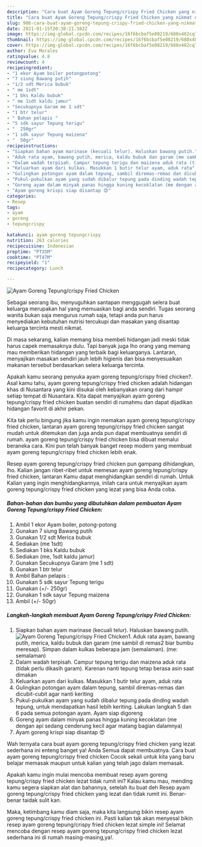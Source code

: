 ```yaml
---
description: "Cara buat Ayam Goreng Tepung/crispy Fried Chicken yang nikmat dan Mudah Dibuat"
title: "Cara buat Ayam Goreng Tepung/crispy Fried Chicken yang nikmat dan Mudah Dibuat"
slug: 906-cara-buat-ayam-goreng-tepung-crispy-fried-chicken-yang-nikmat-dan-mudah-dibuat
date: 2021-01-15T20:38:21.582Z
image: https://img-global.cpcdn.com/recipes/16f6bcbaf5e08219/680x482cq70/ayam-goreng-tepungcrispy-fried-chicken-foto-resep-utama.jpg
thumbnail: https://img-global.cpcdn.com/recipes/16f6bcbaf5e08219/680x482cq70/ayam-goreng-tepungcrispy-fried-chicken-foto-resep-utama.jpg
cover: https://img-global.cpcdn.com/recipes/16f6bcbaf5e08219/680x482cq70/ayam-goreng-tepungcrispy-fried-chicken-foto-resep-utama.jpg
author: Eva Morales
ratingvalue: 4.8
reviewcount: 4
recipeingredient:
- "1 ekor Ayam boiler potongpotong"
- "7 siung Bawang putih"
- "1/2 sdt Merica bubuk"
- " me 1sdt"
- "1 bks Kaldu bubuk"
- " me 1sdt kaldu jamur"
- "Secukupnya Garam me 1 sdt"
- "1 btr telur"
- " Bahan pelapis "
- "5 sdk sayur Tepung terigu"
- "  250gr"
- "1 sdk sayur Tepung maizena"
- "  50gr"
recipeinstructions:
- "Siapkan bahan ayam marinase (kecuali telur). Haluskan bawang putih."
- "Aduk rata ayam, bawang putih, merica, kaldu bubuk dan garam (me sambil di remas2 biar bumbu meresap). Simpan dalam kulkas beberapa jam (semalaman). (me: semalaman)"
- "Dalam wadah terpisah. Campur tepung terigu dan maizena aduk rata (tidak perlu dikasih garam). Karenan nanti tepung tetap berasa asin saat dimakan"
- "Keluarkan ayam dari kulkas. Masukkan 1 butir telur ayam, aduk rata"
- "Gulingkan potongan ayam dalam tepung, sambil diremas-remas dan dicubit-cubit agar nanti keriting"
- "Pukul-pukulkan ayam yang sudah dibalur tepung pada dinding wadah tepung, untuk mendapatkan hasil lebih keriting. Lakukan langkah 5 dan 6 pada semua potongan ayam. Ayam siap digoreng"
- "Goreng ayam dalam minyak panas hingga kuning kecoklatan (me dengan api sedang cenderung kecil agar matang bagian dalamnya)"
- "Ayam goreng krispi siap disantap 😍"
categories:
- Resep
tags:
- ayam
- goreng
- tepungcrispy

katakunci: ayam goreng tepungcrispy 
nutrition: 263 calories
recipecuisine: Indonesian
preptime: "PT35M"
cooktime: "PT47M"
recipeyield: "1"
recipecategory: Lunch

---
```



![Ayam Goreng Tepung/crispy Fried Chicken](https://img-global.cpcdn.com/recipes/16f6bcbaf5e08219/680x482cq70/ayam-goreng-tepungcrispy-fried-chicken-foto-resep-utama.jpg)

Sebagai seorang ibu, menyuguhkan santapan menggugah selera buat keluarga merupakan hal yang memuaskan bagi anda sendiri. Tugas seorang  wanita bukan saja mengurus rumah saja, tetapi anda pun harus menyediakan kebutuhan nutrisi tercukupi dan masakan yang disantap keluarga tercinta mesti nikmat.

Di masa  sekarang, kalian memang bisa membeli hidangan jadi meski tidak harus capek memasaknya dulu. Tapi banyak juga lho orang yang memang mau memberikan hidangan yang terbaik bagi keluarganya. Lantaran, menyajikan masakan sendiri jauh lebih higienis dan bisa menyesuaikan makanan tersebut berdasarkan selera keluarga tercinta. 



Apakah kamu seorang penyuka ayam goreng tepung/crispy fried chicken?. Asal kamu tahu, ayam goreng tepung/crispy fried chicken adalah hidangan khas di Nusantara yang kini disukai oleh kebanyakan orang dari hampir setiap tempat di Nusantara. Kita dapat menyajikan ayam goreng tepung/crispy fried chicken buatan sendiri di rumahmu dan dapat dijadikan hidangan favorit di akhir pekan.

Kita tak perlu bingung jika kamu ingin memakan ayam goreng tepung/crispy fried chicken, lantaran ayam goreng tepung/crispy fried chicken sangat mudah untuk ditemukan dan juga anda pun dapat membuatnya sendiri di rumah. ayam goreng tepung/crispy fried chicken bisa dibuat memalui beraneka cara. Kini pun telah banyak banget resep modern yang membuat ayam goreng tepung/crispy fried chicken lebih enak.

Resep ayam goreng tepung/crispy fried chicken pun gampang dihidangkan, lho. Kalian jangan ribet-ribet untuk memesan ayam goreng tepung/crispy fried chicken, lantaran Kamu dapat menghidangkan sendiri di rumah. Untuk Kalian yang ingin menghidangkannya, inilah cara untuk menyajikan ayam goreng tepung/crispy fried chicken yang lezat yang bisa Anda coba.

<!--inarticleads1-->

##### Bahan-bahan dan bumbu yang dibutuhkan dalam pembuatan Ayam Goreng Tepung/crispy Fried Chicken:

1. Ambil 1 ekor Ayam boiler, potong-potong
1. Gunakan 7 siung Bawang putih
1. Gunakan 1/2 sdt Merica bubuk
1. Sediakan  (me 1sdt)
1. Sediakan 1 bks Kaldu bubuk
1. Sediakan  (me, 1sdt kaldu jamur)
1. Gunakan Secukupnya Garam (me 1 sdt)
1. Gunakan 1 btr telur
1. Ambil  Bahan pelapis :
1. Gunakan 5 sdk sayur Tepung terigu
1. Gunakan  (+/- 250gr)
1. Gunakan 1 sdk sayur Tepung maizena
1. Ambil  (+/- 50gr)




<!--inarticleads2-->

##### Langkah-langkah membuat Ayam Goreng Tepung/crispy Fried Chicken:

1. Siapkan bahan ayam marinase (kecuali telur). Haluskan bawang putih.
<img src="https://img-global.cpcdn.com/steps/a7c99d4e0f02c4b3/160x128cq70/ayam-goreng-tepungcrispy-fried-chicken-langkah-memasak-1-foto.jpg" alt="Ayam Goreng Tepung/crispy Fried Chicken">1. Aduk rata ayam, bawang putih, merica, kaldu bubuk dan garam (me sambil di remas2 biar bumbu meresap). Simpan dalam kulkas beberapa jam (semalaman). (me: semalaman)
1. Dalam wadah terpisah. Campur tepung terigu dan maizena aduk rata (tidak perlu dikasih garam). Karenan nanti tepung tetap berasa asin saat dimakan
1. Keluarkan ayam dari kulkas. Masukkan 1 butir telur ayam, aduk rata
1. Gulingkan potongan ayam dalam tepung, sambil diremas-remas dan dicubit-cubit agar nanti keriting
1. Pukul-pukulkan ayam yang sudah dibalur tepung pada dinding wadah tepung, untuk mendapatkan hasil lebih keriting. Lakukan langkah 5 dan 6 pada semua potongan ayam. Ayam siap digoreng
1. Goreng ayam dalam minyak panas hingga kuning kecoklatan (me dengan api sedang cenderung kecil agar matang bagian dalamnya)
1. Ayam goreng krispi siap disantap 😍




Wah ternyata cara buat ayam goreng tepung/crispy fried chicken yang lezat sederhana ini enteng banget ya! Anda Semua dapat membuatnya. Cara buat ayam goreng tepung/crispy fried chicken Cocok sekali untuk kita yang baru belajar memasak maupun untuk kalian yang telah jago dalam memasak.

Apakah kamu ingin mulai mencoba membuat resep ayam goreng tepung/crispy fried chicken lezat tidak rumit ini? Kalau kamu mau, mending kamu segera siapkan alat dan bahannya, setelah itu buat deh Resep ayam goreng tepung/crispy fried chicken yang lezat dan tidak rumit ini. Benar-benar taidak sulit kan. 

Maka, ketimbang kamu diam saja, maka kita langsung bikin resep ayam goreng tepung/crispy fried chicken ini. Pasti kalian tak akan menyesal bikin resep ayam goreng tepung/crispy fried chicken lezat simple ini! Selamat mencoba dengan resep ayam goreng tepung/crispy fried chicken lezat sederhana ini di rumah masing-masing,ya!.

